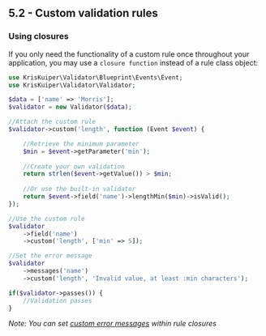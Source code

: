 ## 5.2 - Custom validation rules

### Using closures

If you only need the functionality of a custom rule once throughout your application, you may use a `closure function` instead of a rule class object:

```php
use KrisKuiper\Validator\Blueprint\Events\Event;
use KrisKuiper\Validator\Validator;

$data = ['name' => 'Morris'];
$validator = new Validator($data);

//Attach the custom rule
$validator->custom('length', function (Event $event) {

    //Retrieve the minimum parameter
    $min = $event->getParameter('min');
    
    //Create your own validation
    return strlen($event->getValue()) > $min;
    
    //Or use the built-in validator
    return $event->field('name')->lengthMin($min)->isValid();
});

//Use the custom rule
$validator
    ->field('name')
    ->custom('length', ['min' => 5]);

//Set the error message
$validator
    ->messages('name')
    ->custom('length', 'Invalid value, at least :min characters');

if($validator->passes()) {
    //Validation passes   
}
```
*Note: You can set [custom error messages](#example-5-using-custom-error-messages-within-custom-rules) within rule closures*
